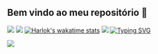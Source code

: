 ## Bem vindo ao meu repositório 👋
![](https://github.com/Hydraallen/Hydraallen/blob/main/assets/Bottom_up.svg)
![](https://github.com/Hydraallen/Hydraallen/blob/main/src/header_.png)
[![Harlok's wakatime stats](https://github-readme-stats.vercel.app/api/wakatime?username=luizgup&layout=compact)](https://github.com/anuraghazra/github-readme-stats)
![](https://camo.githubusercontent.com/cb7c9a2e7f64c6806a70e379e7d71841c8ad554aa67fdcbde90c1b11552f4a83/68747470733a2f2f6769746875622d726561646d652d73746174732e76657263656c2e6170702f6170693f757365726e616d653d4879647261616c6c656e2673686f775f69636f6e733d74727565267468656d653d7261646963616c26696e636c7564655f616c6c5f636f6d6d6974733d74727565)
[![Typing SVG](https://readme-typing-svg.demolab.com/?lines=First+line+of+text;Second+line+of+text)](https://git.io/typing-svg)

![](https://github.com/Hydraallen/Hydraallen/blob/main/assets/Bottom_down.svg)
